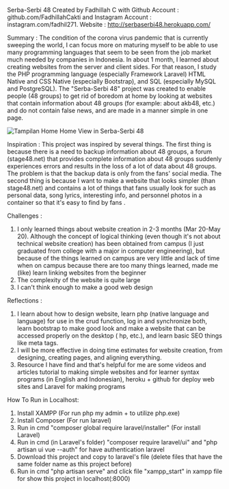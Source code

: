 Serba-Serbi 48
Created by Fadhillah C with Github Account : github.com/FadhillahCakti and Instagram Account : instagram.com/fadhil271.
Website : http://serbaserbi48.herokuapp.com/

Summary :
The condition of the corona virus pandemic that is currently sweeping the world, I can focus more on maturing myself to be able to use many programming languages that seem to be seen from the job market much needed by companies in Indonesia.
In about 1 month, I learned about creating websites from the server and client sides. For that reason, I study the PHP programming language (especially Framework Laravel) HTML Native and CSS Native (especially Bootstrap), and SQL (especially MySQL and PostgreSQL).
The "Serba-Serbi 48" project was created to enable people (48 groups) to get rid of boredom at home by looking at websites that contain information about 48 groups (for example: about akb48, etc.) and do not contain false news, and are made in a manner simple in one page.

![Tampilan Home](https://user-images.githubusercontent.com/36729011/83316030-d51f4800-a24d-11ea-8c05-d679dc6d9294.JPG)
Home View in Serba-Serbi 48

Inspiration :
This project was inspired by several things. The first thing is because there is a need to backup information about 48 groups, a forum (stage48.net) that provides complete information about 48 groups suddenly experiences errors and results in the loss of a lot of data about 48 groups. The problem is that the backup data is only from the fans' social media.
The second thing is because I want to make a website that looks simpler (than stage48.net) and contains a lot of things that fans usually look for such as personal data, song lyrics, interesting info, and personnel photos in a container so that it's easy to find by fans .

Challenges :
1. I only learned things about website creation in 2-3 months (Mar 20-May 20). Although the concept of logical thinking (even though it's not about technical website creation) has been obtained from campus (I just graduated from college with a major in computer engineering), but because of the things learned on campus are very little and lack of time when on campus because there are too many things learned, made me (like) learn linking websites from the beginner
2. The complexity of the website is quite large
3. I can't think enough to make a good web design

Reflections :
1. I learn about how to design website, learn php (native language and language) for use in the crud function, log in and synchronize both, learn bootstrap to make good look and make a website that can be accessed properly on the desktop ( hp, etc.), and learn basic SEO things like meta tags.
2. I will be more effective in doing time estimates for website creation, from designing, creating pages, and aligning everything.
3. Resource I have find and that's helpful for me are some videos and articles tutorial to making simple websites and for learner syntax programs (in English and Indonesian), heroku + github for deploy web sites and Laravel for making programs

How To Run in Localhost:
1. Install XAMPP (For run php my admin + to utilize php.exe)
2. Install Composer (For run laravel)
3. Run in cmd "composer global require laravel/installer" (For install Laravel)
4. Run in cmd (in Laravel's folder) "composer require laravel/ui" and "php artisan ui vue --auth" for have authentication laravel
5. Download this project and copy to laravel's file (delete files that have the same folder name as this project before)
6. Run in cmd "php artisan serve" and click file "xampp_start" in xampp file for show this project in localhost(:8000)

